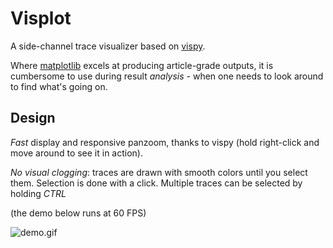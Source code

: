 # Visplot

A side-channel trace visualizer based on [vispy](https://github.com/vispy/).

Where [matplotlib](https://matplotlib.org/) excels at producing article-grade outputs, it is cumbersome to use during result _analysis_ - when one needs to look around to find what's going on.

## Design

*Fast* display and responsive panzoom, thanks to vispy (hold right-click and move around to see it in action).

*No visual clogging*: traces are drawn with smooth colors until you select them.
Selection is done with a click. Multiple traces can be selected by holding _CTRL_

(the demo below runs at 60 FPS)

![demo.gif](demo.gif)